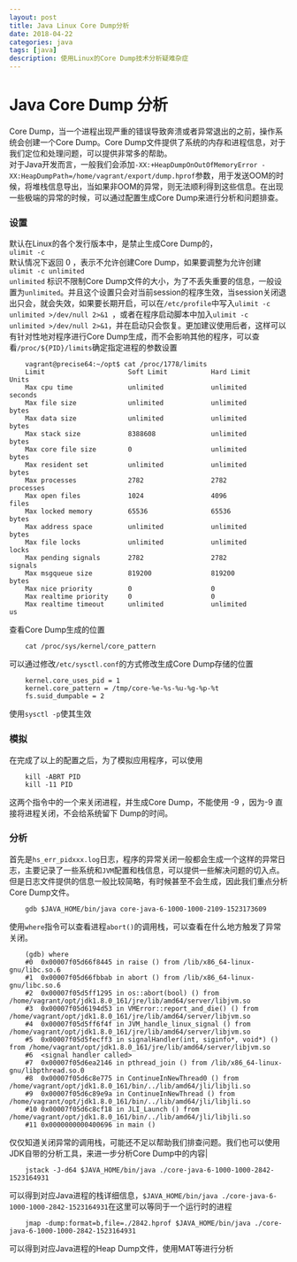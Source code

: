 ```yaml
---
layout: post
title: Java Linux Core Dump分析
date: 2018-04-22
categories: java
tags: [java]
description: 使用Linux的Core Dump技术分析疑难杂症
---
```



# Java Core Dump 分析  
Core Dump，当一个进程出现严重的错误导致奔溃或者异常退出的之前，操作系统会创建一个Core Dump。Core Dump文件提供了系统的内存和进程信息，对于我们定位和处理问题，可以提供非常多的帮助。  
对于Java开发而言，一般我们会添加` -XX:+HeapDumpOnOutOfMemoryError -XX:HeapDumpPath=/home/vagrant/export/dump.hprof `参数，用于发送OOM的时候，将堆栈信息导出，当如果非OOM的异常，则无法顺利得到这些信息。在出现一些极端的异常的时候，可以通过配置生成Core Dump来进行分析和问题排查。  
### 设置  
默认在Linux的各个发行版本中，是禁止生成Core Dump的，  
`ulimit -c`  
默认情况下返回 0 ，表示不允许创建Core Dump，如果要调整为允许创建  
`ulimit -c unlimited`  
`unlimited` 标识不限制Core Dump文件的大小，为了不丢失重要的信息，一般设置为`unlimited`。并且这个设置只会对当前session的程序生效，当session关闭退出只会，就会失效，如果要长期开启，可以在`/etc/profile`中写入`ulimit -c unlimited >/dev/null 2>&1 `，或者在程序启动脚本中加入`ulimit -c unlimited >/dev/null 2>&1`，并在启动只会恢复。更加建议使用后者，这样可以有针对性地对程序进行Core Dump生成，而不会影响其他的程序，可以查看`/proc/${PID}/limits`确定指定进程的参数设置  

```shell
    vagrant@precise64:~/opt$ cat /proc/1778/limits
    Limit                     Soft Limit           Hard Limit           Units
    Max cpu time              unlimited            unlimited            seconds
    Max file size             unlimited            unlimited            bytes
    Max data size             unlimited            unlimited            bytes
    Max stack size            8388608              unlimited            bytes
    Max core file size        0                    unlimited            bytes
    Max resident set          unlimited            unlimited            bytes
    Max processes             2782                 2782                 processes
    Max open files            1024                 4096                 files
    Max locked memory         65536                65536                bytes
    Max address space         unlimited            unlimited            bytes
    Max file locks            unlimited            unlimited            locks
    Max pending signals       2782                 2782                 signals
    Max msgqueue size         819200               819200               bytes
    Max nice priority         0                    0
    Max realtime priority     0                    0
    Max realtime timeout      unlimited            unlimited            us
``` 

查看Core Dump生成的位置  

```shell  
    cat /proc/sys/kernel/core_pattern
```

可以通过修改`/etc/sysctl.conf`的方式修改生成Core Dump存储的位置

```shell
    kernel.core_uses_pid = 1
    kernel.core_pattern = /tmp/core-%e-%s-%u-%g-%p-%t
    fs.suid_dumpable = 2
```

使用`sysctl -p`使其生效  
### 模拟
在完成了以上的配置之后，为了模拟应用程序，可以使用  

```shell
    kill -ABRT PID
    kill -11 PID
```

这两个指令中的一个来关闭进程，并生成Core Dump，不能使用 -9 ，因为-9 直接将进程关闭，不会给系统留下 Dump的时间。  
### 分析  
首先是`hs_err_pidxxx.log`日志，程序的异常关闭一般都会生成一个这样的异常日志，主要记录了一些系统和`JVM`配置和栈信息，可以提供一些解决问题的切入点。但是日志文件提供的信息一般比较简略，有时候甚至不会生成，因此我们重点分析Core Dump文件。  

```shell
    gdb $JAVA_HOME/bin/java core-java-6-1000-1000-2109-1523173609
```

使用`where`指令可以查看进程`abort()`的调用栈，可以查看在什么地方触发了异常关闭。  

```shell  
    (gdb) where
    #0  0x00007f05d66f8445 in raise () from /lib/x86_64-linux-gnu/libc.so.6
    #1  0x00007f05d66fbbab in abort () from /lib/x86_64-linux-gnu/libc.so.6
    #2  0x00007f05d5ff1295 in os::abort(bool) () from /home/vagrant/opt/jdk1.8.0_161/jre/lib/amd64/server/libjvm.so
    #3  0x00007f05d6194d53 in VMError::report_and_die() () from /home/vagrant/opt/jdk1.8.0_161/jre/lib/amd64/server/libjvm.so
    #4  0x00007f05d5ff6f4f in JVM_handle_linux_signal () from /home/vagrant/opt/jdk1.8.0_161/jre/lib/amd64/server/libjvm.so
    #5  0x00007f05d5fecff3 in signalHandler(int, siginfo*, void*) () from /home/vagrant/opt/jdk1.8.0_161/jre/lib/amd64/server/libjvm.so
    #6  <signal handler called>
    #7  0x00007f05d6ea2146 in pthread_join () from /lib/x86_64-linux-gnu/libpthread.so.0
    #8  0x00007f05d6c8e775 in ContinueInNewThread0 () from /home/vagrant/opt/jdk1.8.0_161/bin/../lib/amd64/jli/libjli.so
    #9  0x00007f05d6c89e9a in ContinueInNewThread () from /home/vagrant/opt/jdk1.8.0_161/bin/../lib/amd64/jli/libjli.so
    #10 0x00007f05d6c8cf18 in JLI_Launch () from /home/vagrant/opt/jdk1.8.0_161/bin/../lib/amd64/jli/libjli.so
    #11 0x0000000000400696 in main ()
```

仅仅知道关闭异常的调用栈，可能还不足以帮助我们排查问题。我们也可以使用JDK自带的分析工具，来进一步分析Core Dump中的内容|  

```shell
    jstack -J-d64 $JAVA_HOME/bin/java ./core-java-6-1000-1000-2842-1523164931
```  

可以得到对应Java进程的栈详细信息，`$JAVA_HOME/bin/java ./core-java-6-1000-1000-2842-1523164931`在这里可以等同于一个运行时的进程  

```shell
    jmap -dump:format=b,file=./2842.hprof $JAVA_HOME/bin/java ./core-java-6-1000-1000-2842-1523164931
```

可以得到对应Java进程的Heap Dump文件，使用MAT等进行分析  